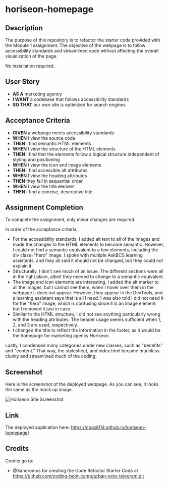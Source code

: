 # horiseon-homepage

## Description

The purpose of this repository is to refactor the starter code provided with the Module 1 assignment. The objective of the webpage is to follow accessibility standards and streamlined code without affecting the overall visualization of the page. 

No installation required.

## User Story

* **AS A** marketing agency
* **I WANT** a codebase that follows accessibility standards
* **SO THAT** our own site is optimized for search engines


## Acceptance Criteria

* **GIVEN** a webpage meets accessibility standards
* **WHEN** I view the source code
* **THEN** I find semantic HTML elements
* **WHEN** I view the structure of the HTML elements
* **THEN** I find that the elements follow a logical structure independent of styling and positioning
* **WHEN** I view the icon and image elements
* **THEN** I find accessible alt attributes
* **WHEN** I view the heading attributes
* **THEN** they fall in sequential order
* **WHEN** I view the title element
* **THEN** I find a concise, descriptive title

## Assignment Completion

To complete the assignment, only minor changes are required. 

In order of the acceptance criteria,
* For the accessibility standards, I added alt text to all of the images and made the changes to the HTML elements to become semantic. However, I could not find a semantic equivalent to a few elements, including the div class="hero" image. I spoke with multiple AskBCS learning assistants, and they all said it should not be changed, but they could not explain it.
* Structurally, I don't see much of an issue. The different sections were all in the right place, albeit they needed to change to a semantic equivalent. 
* The image and icon elements are interesting. I added the alt marker to all the images, but I cannot see them; when I hover over them in the webpage it does not appear. However, they appear in the DevTools, and a learning assistant says that is all I need. I was also told I did not need it for the "hero" image, which is confusing since it is an image element, but I removed it just in case. 
* Similar to the HTML structure, I did not see anything particularly wrong with the heading attributes. The header usage seems sufficient when 1, 2, and 3 are used, respectively. 
* I changed the title to reflect the information in the footer, as it would be the homepage for marketing agency Horiseon.

Lastly, I condensed many categories under new classes, such as "benefits" and "content." That way, the stylesheet, and index.html became muchless clunky and streamlined much of the coding. 

## Screenshot

Here is the screenshot of the deployed webpage. As you can see, it looks the same as the mock up image. 

![Horiseon Site Screenshot](./assets/images/cbazil114.github.io_horiseon-homepage_.png)


## Link

The deployed application here: https://cbazil114.github.io/horiseon-homepage/
## Credits

Credits go to:
* @Xandromus for creating the Code Refactor Starter Code at https://github.com/coding-boot-camp/urban-octo-telegram.git
